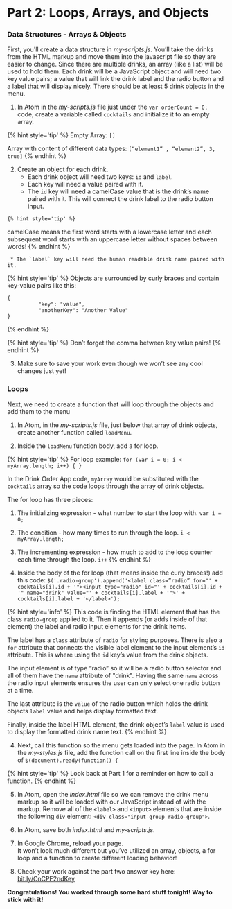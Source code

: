 # Part 2:  Loops, Arrays, and Objects

### Data Structures - Arrays & Objects 
First, you'll create a data structure in _my-scripts.js_. You’ll take the drinks from the HTML markup and move them into the javascript file so they are easier to change.  Since there are multiple drinks, an array (like a list) will be used to hold them.  Each drink will be a JavaScript object and will need two key value pairs; a value that will link the drink label and the radio button and a label that will display nicely.  There should be at least 5 drink objects in the menu.

  1. In Atom in the _my-scripts.js_ file just under the `var orderCount = 0;` code, create a variable called `cocktails` and initialize it to an empty array.  
  
  {% hint style='tip' %}
Empty Array: `[]`

Array with content of different data types: `[“element1” , “element2”, 3, true]`
  {% endhint %}

  2. Create an object for each drink.  
     * Each drink object will need two keys: `id` and `label`.
     * Each key will need a value paired with it.  
     * The `id` key will need a camelCase value that is the drink’s name paired with it.  This will connect the drink label to the radio button input.  

    {% hint style='tip' %}
camelCase means the first word starts with a lowercase letter and each subsequent word starts with an uppercase letter without spaces between words!
    {% endhint %} 
     
     * The `label` key will need the human readable drink name paired with it. 
     
  {% hint style='tip' %}
Objects are surrounded by curly braces and contain key-value pairs like this:
```
{
          "key": "value",
          "anotherKey": "Another Value"
}
```
  {% endhint %}

  {% hint style='tip' %}
Don’t forget the comma between key value pairs!
  {% endhint %}

  3.  Make sure to save your work even though we won’t see any cool changes just yet!

### Loops
Next, we need to create a function that will loop through the objects and add them to the menu

  1.  In Atom, in the _my-scripts.js_ file, just below that array of drink objects, create another function called `loadMenu`.  

  2.  Inside the `loadMenu` function body, add a for loop. 
  
  {% hint style='tip' %}
For loop example: 
`for (var i = 0; i < myArray.length; i++) { }`

In the Drink Order App code, `myArray` would be substituted with the `cocktails` array so the code loops through the array of drink objects.
  
The for loop has three pieces:

  1. The initializing expression - what number to start the loop with. `var i = 0;`
  
  2. The condition - how many times to run through the loop. `i < myArray.length;`
  
  3. The incrementing expression - how much to add to the loop counter each time through the loop. `i++` 
  {% endhint %}


  3.  Inside the body of the for loop (that means inside the curly braces!) add this code:
  ```$('.radio-group').append('<label class=”radio” for="' + cocktails[i].id + '"><input type="radio" id="' + cocktails[i].id + '" name="drink" value="' + cocktails[i].label + '">' + cocktails[i].label + '</label>');```

  {% hint style='info' %}
This code is finding the HTML element that has the class `radio-group` applied to it.  Then it appends (or adds inside of that element) the label and radio input elements for the drink items. 

The label has a `class` attribute of `radio` for styling purposes.  There is also a `for` attribute that connects the visible label element to the input element’s `id` attribute. This is where using the `id` key’s value from the drink objects.

The input element is of type “radio” so it will be a radio button selector and all of them have the `name` attribute of "drink".  Having the same `name` across the radio input elements ensures the user can only select one radio button at a time. 

The last attribute is the `value` of the radio button which holds the drink objects `label` value and helps display formatted text.

Finally, inside the label HTML element, the drink object’s `label` value is used to display the formatted drink name text.
  {% endhint %}

  4.  Next, call this function so the menu gets loaded into the page. In Atom in the _my-styles.js_ file, add the function call on the first line inside the body of `$(document).ready(function() {`

  {% hint style='tip' %}
Look back at Part 1 for a reminder on how to call a function.
  {% endhint %}

  5.  In Atom, open the _index.html_ file so we can remove the drink menu markup so it will be loaded with our JavaScript instead of with the markup. Remove all of the `<label>` and `<input>` elements that are inside the following `div` element: `<div class="input-group radio-group">`.

  6.  In Atom, save both _index.html_ and _my-scripts.js_.
  
  7. In Google Chrome, reload your page.  
     It won’t look much different but you’ve utilized an array, objects, a for loop and a function to create different loading behavior!

  8.  Check your work against the part two answer key here: [bit.ly/CnCPF2ndKey](http://bit.ly/CnCPF2ndKey)

**Congratulations!  You worked through some hard stuff tonight!  Way to stick with it!**